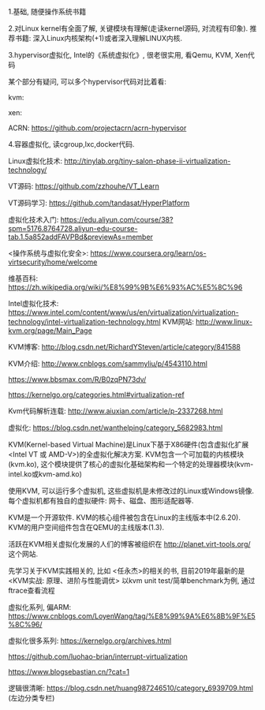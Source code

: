 1.基础, 随便操作系统书籍

2.对Linux kernel有全面了解, 关键模块有理解(走读kernel源码, 对流程有印象). 推荐书籍: 深入Linux内核架构(+1)或者深入理解LINUX内核.

3.hypervisor虚拟化, Intel的《系统虚拟化》, 很老很实用, 看Qemu, KVM, Xen代码

某个部分有疑问, 可以多个hypervisor代码对比着看:

kvm:

xen:

ACRN: https://github.com/projectacrn/acrn-hypervisor

4.容器虚拟化, 读cgroup,lxc,docker代码.

Linux虚拟化技术: http://tinylab.org/tiny-salon-phase-ii-virtualization-technology/

VT源码: https://github.com/zzhouhe/VT_Learn

VT源码学习: https://github.com/tandasat/HyperPlatform

虚拟化技术入门: https://edu.aliyun.com/course/38?spm=5176.8764728.aliyun-edu-course-tab.1.5a852addFAVPBd&previewAs=member

<操作系统与虚拟化安全>: https://www.coursera.org/learn/os-virtsecurity/home/welcome

维基百科: https://zh.wikipedia.org/wiki/%E8%99%9B%E6%93%AC%E5%8C%96

Intel虚拟化技术: https://www.intel.com/content/www/us/en/virtualization/virtualization-technology/intel-virtualization-technology.html
KVM网站: http://www.linux-kvm.org/page/Main_Page

KVM博客: http://blog.csdn.net/RichardYSteven/article/category/841588

KVM介绍: http://www.cnblogs.com/sammyliu/p/4543110.html

https://www.bbsmax.com/R/B0zqPN73dv/

https://kernelgo.org/categories.html#virtualization-ref

Kvm代码解析连载: http://www.aiuxian.com/article/p-2337268.html

虚拟化: https://blog.csdn.net/wanthelping/category_5682983.html

KVM(Kernel-based Virtual Machine)是Linux下基于X86硬件(包含虚拟化扩展<Intel VT 或 AMD-V>)的全虚拟化解决方案. KVM包含一个可加载的内核模块(kvm.ko), 这个模块提供了核心的虚拟化基础架构和一个特定的处理器模块(kvm-intel.ko或kvm-amd.ko)

使用KVM, 可以运行多个虚拟机, 这些虚拟机是未修改过的Linux或Windows镜像. 每个虚拟机都有独自的虚拟硬件: 网卡、磁盘、图形适配器等.

KVM是一个开源软件. KVM的核心组件被包含在Linux的主线版本中(2.6.20). KVM的用户空间组件包含在QEMU的主线版本(1.3).

活跃在KVM相关虚拟化发展的人们的博客被组织在 http://planet.virt-tools.org/ 这个网站.

先学习关于KVM实践相关的, 比如 <任永杰>的相关的书, 目前2019年最新的是<KVM实战: 原理、进阶与性能调优>
以kvm unit test/简单benchmark为例, 通过ftrace查看流程

虚拟化系列, 偏ARM: https://www.cnblogs.com/LoyenWang/tag/%E8%99%9A%E6%8B%9F%E5%8C%96/

虚拟化很多系列: https://kernelgo.org/archives.html

https://github.com/luohao-brian/interrupt-virtualization

https://www.blogsebastian.cn/?cat=1

逻辑很清晰: https://blog.csdn.net/huang987246510/category_6939709.html (左边分类专栏)



